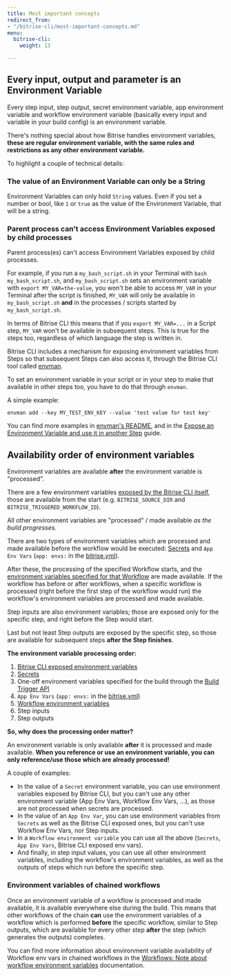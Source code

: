 ```yaml
---
title: Most important concepts
redirect_from:
- "/bitrise-cli/most-important-concepts.md"
menu:
  bitrise-cli:
    weight: 13

---
```

## Every input, output and parameter is an Environment Variable

Every step input, step output, secret environment variable, app environment variable and workflow environment variable
(basically every input and variable in your build config) is an environment variable.

There's nothing special about how Bitrise handles environment variables,
__these are regular environment variable, with the same rules and restrictions as any other environment variable.__

To highlight a couple of technical details:

### The value of an Environment Variable can only be a String

Environment Variables can only hold `String` values. Even if you set a number or bool, like `1` or `true` as
the value of the Environment Variable, that will be a string.

### Parent process can't access  Environment Variables exposed by child processes

Parent process(es) can't access Environment Variables exposed by child processes.

For example, if you run a `my_bash_script.sh` in your Terminal with `bash my_bash_script.sh`,
and `my_bash_script.sh` sets an environment variable with `export MY_VAR=the-value`,
you won't be able to access `MY_VAR` in your Terminal after the script is finished,
`MY_VAR` will only be available in `my_bash_script.sh` __and__ in the processes / scripts
started by `my_bash_script.sh`.

In terms of Bitrise CLI this means that if you `export MY_VAR=...` in a Script step,
`MY_VAR` won't be available in subsequent steps. This is true for the steps too,
regardless of which language the step is written in.

Bitrise CLI includes a mechanism for exposing environment variables from Steps
so that subsequent Steps can also access it, through the Bitrise CLI tool
called [envman](https://github.com/bitrise-io/envman).

To set an environment variable in your script or in your step to make that
available in other steps too, you have to do that through `envman`.

A simple example:

```
envman add --key MY_TEST_ENV_KEY --value 'test value for test key'
```

You can find more examples in [envman's README](https://github.com/bitrise-io/envman),
and in the [Expose an Environment Variable and use it in another Step](/tips-and-tricks/expose-environment-variable) guide.


## Availability order of environment variables

Environment variables are available __after__ the environment variable
is "processed".

There are a few environment variables [exposed by the Bitrise CLI itself](/faq/available-environment-variables/#exposed-by-the-bitrise-cli),
those are available from the start (e.g. `BITRISE_SOURCE_DIR` and `BITRISE_TRIGGERED_WORKFLOW_ID`).

All other environment variables are "processed" / made available _as the build progresses._

There are two types of environment variables which are processed and
made available before the workflow would be executed:
[Secrets](/bitrise-cli/secrets/) and `App Env Vars` (`app: envs:` in the [bitrise.yml](/bitrise-cli/basics-of-bitrise-yml/)).

After these, the processing of the specified Workflow starts, and the
[environment variables specified for that Workflow](/bitrise-cli/workflows/#define-workflow-specific-parameters-environment-variables)
are made available. If the workflow has before or after workflows, when
a specific workflow is processed (right before the first step of the workflow would run)
the workflow's environment variables are processed and made available.

Step inputs are also environment variables;
those are exposed only for the specific step, and right before the Step would start.

Last but not least Step outputs are exposed by the specific step,
so those are available for subsequent steps __after the Step finishes__.

__The environment variable processing order:__

1. [Bitrise CLI exposed environment variables](/faq/available-environment-variables/#exposed-by-the-bitrise-cli)
1. [Secrets](/bitrise-cli/secrets/)
1. One-off environment variables specified for the build through the [Build Trigger API](/api/build-trigger)
1. `App Env Vars` (`app: envs:` in the [bitrise.yml](/bitrise-cli/basics-of-bitrise-yml/))
1. [Workflow environment variables](/bitrise-cli/workflows/#define-workflow-specific-parameters-environment-variables)
1. Step inputs
1. Step outputs

__So, why does the processing order matter?__

An environment variable is only available __after__ it is processed and made available.
__When you reference or use an environment variable, you can only reference/use those which are already processed!__

A couple of examples:

- In the value of a `Secret` environment variable,
  you can use environment variables exposed by Bitrise CLI,
  but you can't use any other environment variable (App Env Vars, Workflow Env Vars, ...),
  as those are not processed when secrets are processed.
- In the value of an `App Env Var`, you can use environment variables
  from `Secrets` as well as the Bitrise CLI exposed ones, but you can't use Workflow Env Vars,
  nor Step inputs.
- In a `Workflow environment variable` you can use all the above (`Secrets`, `App Env Vars`,
  Bitrise CLI exposed env vars).
- And finally, in step input values, you can use all other environment variables,
  including the workflow's environment variables, as well as the outputs
  of steps which run before the specific step.

### Environment variables of chained workflows

Once an environment variable of a workflow is processed and made available,
it is available everywhere else during the build. This means that other workflows
of the chain __can__ use the environment variables of a workflow which is performed __before__
the specific workflow, similar to Step outputs, which are available for every
other step __after__ the step (which generates the outputs) completes.

You can find more information about environment variable availability
of Workflow env vars in chained workflows in the
[Workflows: Note about workflow environment variables](/bitrise-cli/workflows/#note-about-workflow-environment-variables)
documentation.